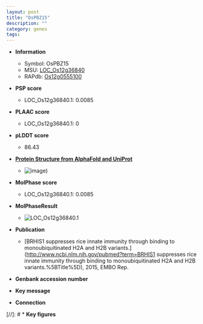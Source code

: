 ```yaml
---
layout: post
title: "OsPBZ15"
description: ""
category: genes
tags: 
---
```


* **Information**  
    + Symbol: OsPBZ15  
    + MSU: [LOC_Os12g36840](http://rice.plantbiology.msu.edu/cgi-bin/ORF_infopage.cgi?orf=LOC_Os12g36840)  
    + RAPdb: [Os12g0555100](http://rapdb.dna.affrc.go.jp/viewer/gbrowse_details/irgsp1?name=Os12g0555100)  

* **PSP score**  
    + LOC_Os12g36840.1: 0.0085 

* **PLAAC score**  
    + LOC_Os12g36840.1: 0 

* **pLDDT score**
    + 86.43

* **[Protein Structure from AlphaFold and UniProt](https://www.uniprot.org/uniprotkb/Q2QNT1/entry#structure)**
    + ![image](https://ricepsp.github.io/images/Q2/AF-Q2QNT1-F1.png))

* **MolPhase score**
    + LOC_Os12g36840.1: 0.0085

* **MolPhaseResult**
    + ![LOC_Os12g36840.1](https://ricepsp.github.io/pictures/LOC_Os12g/LOC_Os12g36840.1.png)

* **Publication**  
    + [BRHIS1 suppresses rice innate immunity through binding to monoubiquitinated H2A and H2B variants.](http://www.ncbi.nlm.nih.gov/pubmed?term=BRHIS1 suppresses rice innate immunity through binding to monoubiquitinated H2A and H2B variants.%5BTitle%5D), 2015, EMBO Rep.

* **Genbank accession number**  

* **Key message**  

* **Connection**  

[//]: # * **Key figures**  


